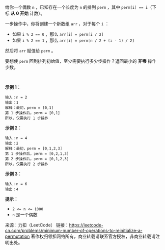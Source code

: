 给你一个偶数 ```n​​​​​​``` ，已知存在一个长度为 ```n``` 的排列 ```perm``` ，其中 ```perm[i] == i​```（下标 **从 0 开始** 计数）。

一步操作中，你将创建一个新数组 ```arr``` ，对于每个 ```i``` ：

* 如果 ```i % 2 == 0``` ，那么 ```arr[i] = perm[i / 2]```
* 如果 ```i % 2 == 1``` ，那么 ```arr[i] = perm[n / 2 + (i - 1) / 2]```

然后将 ```arr​​``` 赋值​​给 ```perm``` 。

要想使 ```perm``` 回到排列初始值，至少需要执行多少步操作？返回最小的 **非零** 操作步数。

 

**示例 1：**
```
输入：n = 2
输出：1
解释：最初，perm = [0,1]
第 1 步操作后，perm = [0,1]
所以，仅需执行 1 步操作
```
**示例 2：**
```
输入：n = 4
输出：2
解释：最初，perm = [0,1,2,3]
第 1 步操作后，perm = [0,2,1,3]
第 2 步操作后，perm = [0,1,2,3]
所以，仅需执行 2 步操作
```
**示例 3：**
```
输入：n = 6
输出：4
```

**提示：**

* ```2 <= n <= 1000```
* ```n​​​​​​``` 是一个偶数

来源：力扣（LeetCode）
链接：https://leetcode-cn.com/problems/minimum-number-of-operations-to-reinitialize-a-permutation
著作权归领扣网络所有。商业转载请联系官方授权，非商业转载请注明出处。
